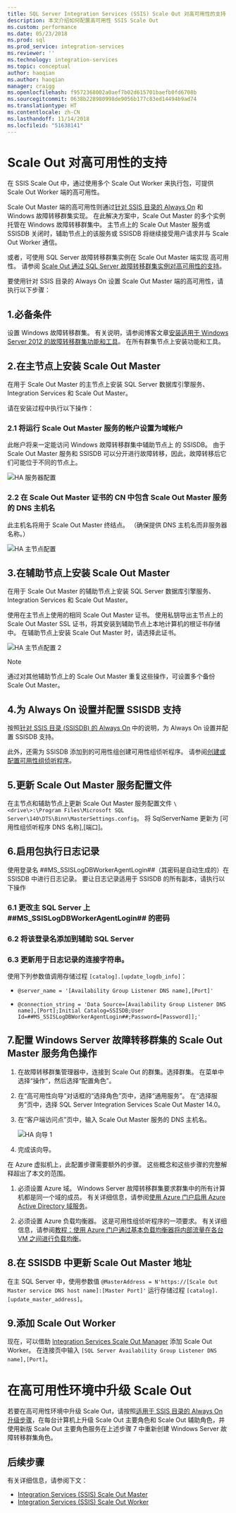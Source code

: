 ```yaml
---
title: SQL Server Integration Services (SSIS) Scale Out 对高可用性的支持 | Microsoft Docs
description: 本文介绍如何配置高可用性 SSIS Scale Out
ms.custom: performance
ms.date: 05/23/2018
ms.prod: sql
ms.prod_service: integration-services
ms.reviewer: ''
ms.technology: integration-services
ms.topic: conceptual
author: haoqian
ms.author: haoqian
manager: craigg
ms.openlocfilehash: f9572368002a0aef7b02d615701baefb0fd6708b
ms.sourcegitcommit: 0638b228980998de9056b177c83ed14494b9ad74
ms.translationtype: HT
ms.contentlocale: zh-CN
ms.lasthandoff: 11/14/2018
ms.locfileid: "51638141"
---
```

# <a name="scale-out-support-for-high-availability"></a>Scale Out 对高可用性的支持

在 SSIS Scale Out 中，通过使用多个 Scale Out Worker 来执行包，可提供 Scale Out Worker 端的高可用性。

Scale Out Master 端的高可用性则通过[针对 SSIS 目录的 Always On](../catalog/ssis-catalog.md#always-on-for-ssis-catalog-ssisdb) 和 Windows 故障转移群集实现。 在此解决方案中，Scale Out Master 的多个实例托管在 Windows 故障转移群集中。 主节点上的 Scale Out Master 服务或 SSISDB 关闭时，辅助节点上的该服务或 SSISDB 将继续接受用户请求并与 Scale Out Worker 通信。

或者，可使用 SQL Server 故障转移群集实例在 Scale Out Master 端实现 高可用性。 请参阅 [Scale Out 通过 SQL Server 故障转移群集实例对高可用性的支持](scale-out-failover-cluster-instance.md)。

要使用针对 SSIS 目录的 Always On 设置 Scale Out Master 端的高可用性，请执行以下步骤：

## <a name="1-prerequisites"></a>1.必备条件
设置 Windows 故障转移群集。 有关说明，请参阅博客文章[安装适用于 Windows Server 2012 的故障转移群集功能和工具](https://blogs.msdn.com/b/clustering/archive/2012/04/06/10291601.aspx)。 在所有群集节点上安装功能和工具。

## <a name="2-install-scale-out-master-on-the-primary-node"></a>2.在主节点上安装 Scale Out Master
在用于 Scale Out Master 的主节点上安装 SQL Server 数据库引擎服务、Integration Services 和 Scale Out Master。 

请在安装过程中执行以下操作：

### <a name="21-set-the-account-running-scale-out-master-service-to-a-domain-account"></a>2.1 将运行 Scale Out Master 服务的帐户设置为域帐户
此帐户将来一定能访问 Windows 故障转移群集中辅助节点上 的 SSISDB。 由于 Scale Out Master 服务和 SSISDB 可以分开进行故障转移，因此，故障转移后它们可能位于不同的节点上。

![HA 服务器配置](media/ha-server-config.PNG)

### <a name="22-include-the-dns-host-name-for-the-scale-out-master-service-in-the-cns-of-the-scale-out-master-certificate"></a>2.2 在 Scale Out Master 证书的 CN 中包含 Scale Out Master 服务的 DNS 主机名

此主机名将用于 Scale Out Master 终结点。 （确保提供 DNS 主机名而非服务器名称。）

![HA 主节点配置](media/ha-master-config.PNG)

## <a name="3-install-scale-out-master-on-the-secondary-node"></a>3.在辅助节点上安装 Scale Out Master
在用于 Scale Out Master 的辅助节点上安装 SQL Server 数据库引擎服务、Integration Services 和 Scale Out Master。 

使用在主节点上使用的相同 Scale Out Master 证书。 使用私钥导出主节点上的 Scale Out Master SSL 证书，将其安装到辅助节点上本地计算机的根证书存储中。 在辅助节点上安装 Scale Out Master 时，请选择此证书。

![HA 主节点配置 2](media/ha-master-config2.PNG)

> [!NOTE]
> 通过对其他辅助节点上的 Scale Out Master 重复这些操作，可设置多个备份 Scale Out Master。

## <a name="4-set-up-and-configure-ssisdb-support-for-always-on"></a>4.为 Always On 设置并配置 SSISDB 支持

按照[针对 SSIS 目录 (SSISDB) 的 Always On](../catalog/ssis-catalog.md#always-on-for-ssis-catalog-ssisdb) 中的说明，为 Always On 设置并配置 SSISDB 支持。

此外，还需为 SSISDB 添加到的可用性组创建可用性组侦听程序。 请参阅[创建或配置可用性组侦听程序](../../database-engine/availability-groups/windows/create-or-configure-an-availability-group-listener-sql-server.md)。

## <a name="5-update-the-scale-out-master-service-configuration-file"></a>5.更新 Scale Out Master 服务配置文件
在主节点和辅助节点上更新 Scale Out Master 服务配置文件 `\<drive\>:\Program Files\Microsoft SQL Server\140\DTS\Binn\MasterSettings.config`。 将 SqlServerName 更新为 [可用性组侦听程序 DNS 名称],[端口]。

## <a name="6-enable-package-execution-logging"></a>6.启用包执行日志记录

使用登录名 ##MS_SSISLogDBWorkerAgentLogin##（其密码是自动生成的）在 SSISDB 中进行日志记录。 要让日志记录适用于 SSISDB 的所有副本，请执行以下操作

### <a name="61-change-the-password-of-msssislogdbworkeragentlogin-on-the-primary-sql-server"></a>6.1 更改主 SQL Server 上 ##MS_SSISLogDBWorkerAgentLogin## 的密码

### <a name="62-add-the-login-to-the-secondary-sql-server"></a>6.2 将该登录名添加到辅助 SQL Server

### <a name="63-update-the-connection-string-used-for-logging"></a>6.3 更新用于日志记录的连接字符串。
使用下列参数值调用存储过程 `[catalog].[update_logdb_info]`：

-   `@server_name = '[Availability Group Listener DNS name],[Port]' `

-   `@connection_string = 'Data Source=[Availability Group Listener DNS name],[Port];Initial Catalog=SSISDB;User Id=##MS_SSISLogDBWorkerAgentLogin##;Password=[Password]];'`

## <a name="7-configure-the-scale-out-master-service-role-of-the-windows-server-failover-cluster"></a>7.配置 Windows Server 故障转移群集的 Scale Out Master 服务角色操作

1.  在故障转移群集管理器中，连接到 Scale Out 的群集。选择群集。 在菜单中选择“操作”，然后选择“配置角色”。

2.  在“高可用性向导”对话框的“选择角色”页中，选择“通用服务”。 在“选择服务”页中，选择 SQL Server Integration Services Scale Out Master 14.0。

3.  在“客户端访问点”页中，输入 Scale Out Master 服务的 DNS 主机名。

    ![HA 向导 1](media/ha-wizard1.PNG)

4.  完成该向导。

在 Azure 虚拟机上，此配置步骤需要额外的步骤。 这些概念和这些步骤的完整解释超出了本文的范围。

1.  必须设置 Azure 域。 Windows Server 故障转移群集要求群集中的所有计算机都是同一个域的成员。 有关详细信息，请参阅[使用 Azure 门户启用 Azure Active Directory 域服务](https://docs.microsoft.com/azure/active-directory-domain-services/active-directory-ds-getting-started)。

2. 必须设置 Azure 负载均衡器。 这是可用性组侦听程序的一项要求。 有关详细信息，请参阅[教程：使用 Azure 门户通过基本负载均衡器将内部流量在各台 VM 之间进行负载均衡](https://docs.microsoft.com/azure/load-balancer/tutorial-load-balancer-basic-internal-portal)。

## <a name="8-update-the-scale-out-master-address-in-ssisdb"></a>8.在 SSISDB 中更新 Scale Out Master 地址

在主 SQL Server 中，使用参数值 `@MasterAddress = N'https://[Scale Out Master service DNS host name]:[Master Port]'` 运行存储过程 `[catalog].[update_master_address]`。 

## <a name="9-add-the-scale-out-workers"></a>9.添加 Scale Out Worker

现在，可以借助 [Integration Services Scale Out Manager](integration-services-ssis-scale-out-manager.md) 添加 Scale Out Worker。 在连接页中输入 `[SQL Server Availability Group Listener DNS name],[Port]`。

# <a name="upgrade-scale-out-in-high-availability-environment"></a>在高可用性环境中升级 Scale Out
若要在高可用性环境中升级 Scale Out，请按照[适用于 SSIS 目录的 Always On 升级步骤](../catalog/ssis-catalog.md#Upgrade)，在每台计算机上升级 Scale Out 主要角色和 Scale Out 辅助角色，并使用新版 Scale Out 主要角色服务在上述步骤 7 中重新创建 Windows Server 故障转移群集角色。

## <a name="next-steps"></a>后续步骤
有关详细信息，请参阅下文：
-   [Integration Services (SSIS) Scale Out Master](integration-services-ssis-scale-out-master.md)
-   [Integration Services (SSIS) Scale Out Worker](integration-services-ssis-scale-out-worker.md)
